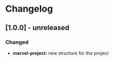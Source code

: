 # Changelog

## [1.0.0] - unreleased

### Changed

* **marvel-project:** new structure for the project
